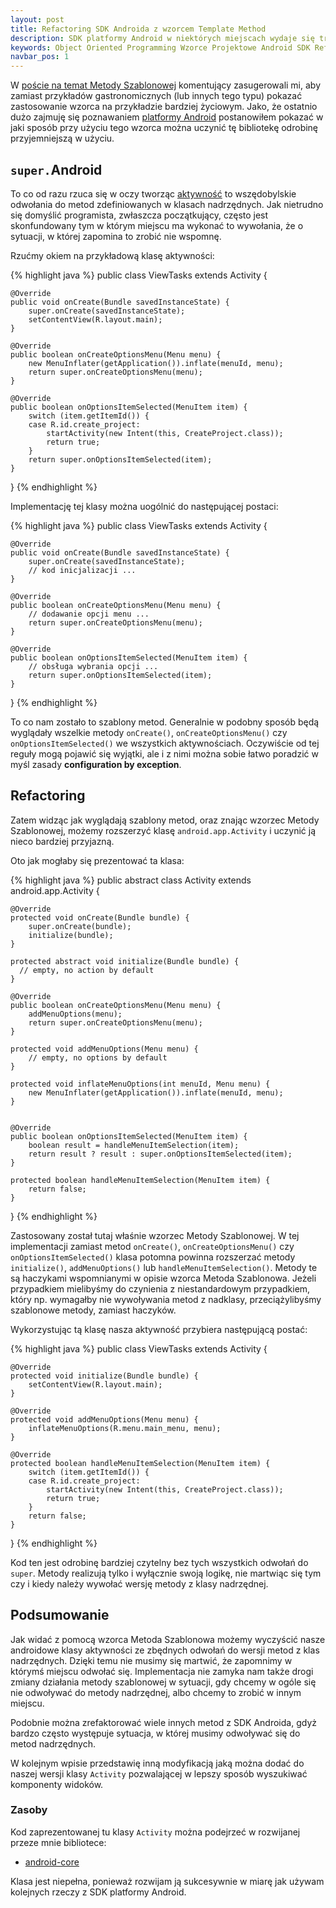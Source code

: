 ```yaml
---
layout: post
title: Refactoring SDK Androida z wzorcem Template Method
description: SDK platformy Android w niektórych miejscach wydaje się trochę dziwne. Przy użyciu prostych metod OO możemy je nieco doprowadzić do ładu.
keywords: Object Oriented Programming Wzorce Projektowe Android SDK Refactor
navbar_pos: 1
---
```

W [poście na temat Metody Szablonowej](/blog/2010/05/metoda-szablonowa/) komentujący zasugerowali mi, aby
zamiast przykładów gastronomicznych (lub innych tego typu) pokazać zastosowanie wzorca na przykładzie bardziej
życiowym. Jako, że ostatnio dużo zajmuję się poznawaniem [platformy Android](http://www.android.com/)
postanowiłem pokazać w jaki sposób przy użyciu tego wzorca można uczynić tę bibliotekę odrobinę przyjemniejszą
w użyciu.

## ``super.``Android

To co od razu rzuca się w oczy tworząc [aktywność](http://developer.android.com/reference/android/app/Activity.html) to wszędobylskie odwołania do
metod zdefiniowanych w klasach nadrzędnych. Jak nietrudno się
domyślić programista, zwłaszcza początkujący, często jest skonfundowany tym w którym miejscu ma wykonać
to wywołania, że o sytuacji, w której zapomina to zrobić nie wspomnę.

Rzućmy okiem na przykładową klasę aktywności:

{% highlight java %}
public class ViewTasks extends Activity {

    @Override
    public void onCreate(Bundle savedInstanceState) {
        super.onCreate(savedInstanceState);
        setContentView(R.layout.main);
    }

    @Override
    public boolean onCreateOptionsMenu(Menu menu) {
        new MenuInflater(getApplication()).inflate(menuId, menu);
        return super.onCreateOptionsMenu(menu);
    }

    @Override
    public boolean onOptionsItemSelected(MenuItem item) {
        switch (item.getItemId()) {
        case R.id.create_project:
            startActivity(new Intent(this, CreateProject.class));
            return true;
        }
        return super.onOptionsItemSelected(item);
    }

}
{% endhighlight %}

Implementację tej klasy można uogólnić do następującej postaci:

{% highlight java %}
public class ViewTasks extends Activity {

    @Override
    public void onCreate(Bundle savedInstanceState) {
        super.onCreate(savedInstanceState);
        // kod inicjalizacji ...
    }

    @Override
    public boolean onCreateOptionsMenu(Menu menu) {
        // dodawanie opcji menu ...
        return super.onCreateOptionsMenu(menu);
    }

    @Override
    public boolean onOptionsItemSelected(MenuItem item) {
        // obsługa wybrania opcji ...
        return super.onOptionsItemSelected(item);
    }

}
{% endhighlight %}

To co nam zostało to szablony metod. Generalnie w podobny sposób będą wyglądały wszelkie metody ``onCreate()``, ``onCreateOptionsMenu()`` czy
``onOptionsItemSelected()`` we wszystkich aktywnościach. Oczywiście od tej reguły mogą pojawić się wyjątki, ale i z nimi można sobie
łatwo poradzić w myśl zasady **configuration by exception**.

## Refactoring

Zatem widząc jak wyglądają szablony metod, oraz znając wzorzec Metody Szablonowej, możemy rozszerzyć klasę ``android.app.Activity`` i uczynić ją
nieco bardziej przyjazną.

Oto jak mogłaby się prezentować ta klasa:

{% highlight java %}
public abstract class Activity extends android.app.Activity {

    @Override
    protected void onCreate(Bundle bundle) {
        super.onCreate(bundle);
        initialize(bundle);
    }

    protected abstract void initialize(Bundle bundle) {
      // empty, no action by default
    }

    @Override
    public boolean onCreateOptionsMenu(Menu menu) {
        addMenuOptions(menu);
        return super.onCreateOptionsMenu(menu);
    }

    protected void addMenuOptions(Menu menu) {
        // empty, no options by default
    }

    protected void inflateMenuOptions(int menuId, Menu menu) {
        new MenuInflater(getApplication()).inflate(menuId, menu);
    }


    @Override
    public boolean onOptionsItemSelected(MenuItem item) {
        boolean result = handleMenuItemSelection(item);
        return result ? result : super.onOptionsItemSelected(item);
    }

    protected boolean handleMenuItemSelection(MenuItem item) {
        return false;
    }

}
{% endhighlight %}

Zastosowany został tutaj właśnie wzorzec Metody Szablonowej. W tej implementacji zamiast metod ``onCreate()``, ``onCreateOptionsMenu()`` czy
``onOptionsItemSelected()`` klasa potomna powinna rozszerzać metody ``initialize()``, ``addMenuOptions()`` lub ``handleMenuItemSelection()``.
Metody te są haczykami wspomnianymi w opisie wzorca Metoda Szablonowa.
Jeżeli przypadkiem mielibyśmy do czynienia z niestandardowym przypadkiem, który np. wymagałby nie wywoływania metod z nadklasy, przeciążylibyśmy
szablonowe metody, zamiast haczyków.

Wykorzystując tą klasę nasza aktywność przybiera następującą postać:

{% highlight java %}
public class ViewTasks extends Activity {

    @Override
    protected void initialize(Bundle bundle) {
        setContentView(R.layout.main);
    }

    @Override
    protected void addMenuOptions(Menu menu) {
        inflateMenuOptions(R.menu.main_menu, menu);
    }

    @Override
    protected boolean handleMenuItemSelection(MenuItem item) {
        switch (item.getItemId()) {
        case R.id.create_project:
            startActivity(new Intent(this, CreateProject.class));
            return true;
        }
        return false;
    }

}
{% endhighlight %}

Kod ten jest odrobinę bardziej czytelny bez tych wszystkich odwołań do ``super``. Metody realizują tylko i wyłącznie swoją logikę, nie martwiąc
się tym czy i kiedy należy wywołać wersję metody z klasy nadrzędnej.

## Podsumowanie

Jak widać z pomocą wzorca Metoda Szablonowa możemy wyczyścić nasze androidowe klasy aktywności ze zbędnych odwołań do wersji metod z klas nadrzędnych.
Dzięki temu nie musimy się martwić, że zapomnimy w którymś miejscu odwołać się. Implementacja nie zamyka nam także drogi zmiany działania metody
szablonowej w sytuacji, gdy chcemy w ogóle się nie odwoływać do metody nadrzędnej, albo chcemy to zrobić w innym miejscu.

Podobnie można zrefaktorować wiele innych metod z SDK Androida, gdyż bardzo często występuje
sytuacja, w której musimy odwoływać się do metod nadrzędnych.

W kolejnym wpisie przedstawię inną modyfikacją jaką można dodać do naszej wersji klasy ``Activity`` pozwalającej w lepszy sposób wyszukiwać
komponenty widoków.

### Zasoby

Kod zaprezentowanej tu klasy ``Activity`` można podejrzeć w rozwijanej przeze mnie bibliotece:

  * [android-core](http://github.com/michalorman/android-core)

Klasa jest niepełna, ponieważ rozwijam ją sukcesywnie w miarę jak używam kolejnych rzeczy z SDK platformy Android.